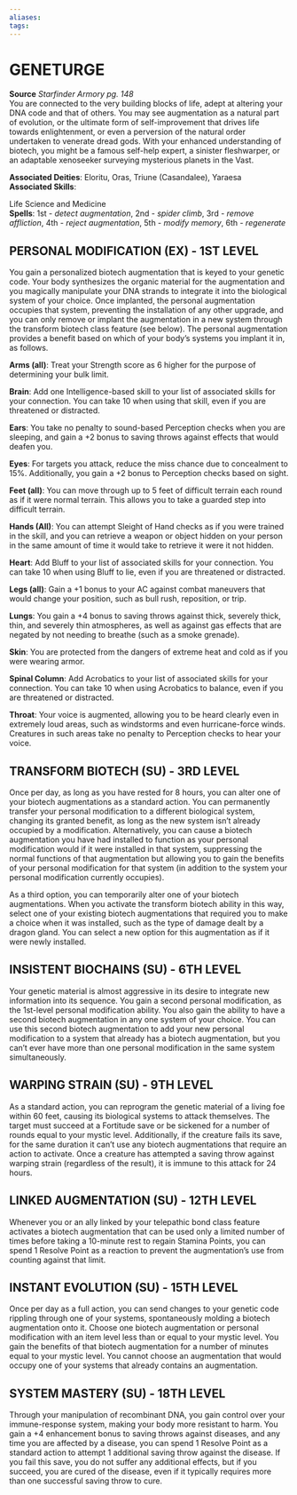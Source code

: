```yaml
---
aliases: 
tags: 
---
```

# GENETURGE
**Source** _Starfinder Armory pg. 148_  
You are connected to the very building blocks of life, adept at altering your DNA code and that of others. You may see augmentation as a natural part of evolution, or the ultimate form of self-improvement that drives life towards enlightenment, or even a perversion of the natural order undertaken to venerate dread gods. With your enhanced understanding of biotech, you might be a famous self-help expert, a sinister fleshwarper, or an adaptable xenoseeker surveying mysterious planets in the Vast.

**Associated Deities**: Eloritu, Oras, Triune (Casandalee), Yaraesa  
**Associated Skills**:

Life Science and Medicine  
**Spells**: 1st - _detect augmentation_, 2nd - _spider climb_, 3rd - _remove affliction_, 4th - _reject augmentation_, 5th - _modify memory_, 6th - _regenerate_

## PERSONAL MODIFICATION (EX) - 1ST LEVEL

You gain a personalized biotech augmentation that is keyed to your genetic code. Your body synthesizes the organic material for the augmentation and you magically manipulate your DNA strands to integrate it into the biological system of your choice. Once implanted, the personal augmentation occupies that system, preventing the installation of any other upgrade, and you can only remove or implant the augmentation in a new system through the transform biotech class feature (see below). The personal augmentation provides a benefit based on which of your body’s systems you implant it in, as follows.

**Arms (all)**: Treat your Strength score as 6 higher for the purpose of determining your bulk limit.

**Brain**: Add one Intelligence-based skill to your list of associated skills for your connection. You can take 10 when using that skill, even if you are threatened or distracted.

**Ears**: You take no penalty to sound-based Perception checks when you are sleeping, and gain a +2 bonus to saving throws against effects that would deafen you.

**Eyes**: For targets you attack, reduce the miss chance due to concealment to 15%. Additionally, you gain a +2 bonus to Perception checks based on sight.

**Feet (all)**: You can move through up to 5 feet of difficult terrain each round as if it were normal terrain. This allows you to take a guarded step into difficult terrain.

**Hands (All)**: You can attempt Sleight of Hand checks as if you were trained in the skill, and you can retrieve a weapon or object hidden on your person in the same amount of time it would take to retrieve it were it not hidden.

**Heart**: Add Bluff to your list of associated skills for your connection. You can take 10 when using Bluff to lie, even if you are threatened or distracted.

**Legs (all)**: Gain a +1 bonus to your AC against combat maneuvers that would change your position, such as bull rush, reposition, or trip.

**Lungs**: You gain a +4 bonus to saving throws against thick, severely thick, thin, and severely thin atmospheres, as well as against gas effects that are negated by not needing to breathe (such as a smoke grenade).

**Skin**: You are protected from the dangers of extreme heat and cold as if you were wearing armor.

**Spinal Column**: Add Acrobatics to your list of associated skills for your connection. You can take 10 when using Acrobatics to balance, even if you are threatened or distracted.

**Throat**: Your voice is augmented, allowing you to be heard clearly even in extremely loud areas, such as windstorms and even hurricane-force winds. Creatures in such areas take no penalty to Perception checks to hear your voice.

## TRANSFORM BIOTECH (SU) - 3RD LEVEL

Once per day, as long as you have rested for 8 hours, you can alter one of your biotech augmentations as a standard action. You can permanently transfer your personal modification to a different biological system, changing its granted benefit, as long as the new system isn’t already occupied by a modification. Alternatively, you can cause a biotech augmentation you have had installed to function as your personal modification would if it were installed in that system, suppressing the normal functions of that augmentation but allowing you to gain the benefits of your personal modification for that system (in addition to the system your personal modification currently occupies).

As a third option, you can temporarily alter one of your biotech augmentations. When you activate the transform biotech ability in this way, select one of your existing biotech augmentations that required you to make a choice when it was installed, such as the type of damage dealt by a dragon gland. You can select a new option for this augmentation as if it were newly installed.

## INSISTENT BIOCHAINS (SU) - 6TH LEVEL

Your genetic material is almost aggressive in its desire to integrate new information into its sequence. You gain a second personal modification, as the 1st-level personal modification ability. You also gain the ability to have a second biotech augmentation in any one system of your choice. You can use this second biotech augmentation to add your new personal modification to a system that already has a biotech augmentation, but you can’t ever have more than one personal modification in the same system simultaneously.  

## WARPING STRAIN (SU) - 9TH LEVEL

As a standard action, you can reprogram the genetic material of a living foe within 60 feet, causing its biological systems to attack themselves. The target must succeed at a Fortitude save or be sickened for a number of rounds equal to your mystic level. Additionally, if the creature fails its save, for the same duration it can’t use any biotech augmentations that require an action to activate. Once a creature has attempted a saving throw against warping strain (regardless of the result), it is immune to this attack for 24 hours.  

## LINKED AUGMENTATION (SU) - 12TH LEVEL

Whenever you or an ally linked by your telepathic bond class feature activates a biotech augmentation that can be used only a limited number of times before taking a 10-minute rest to regain Stamina Points, you can spend 1 Resolve Point as a reaction to prevent the augmentation’s use from counting against that limit.  

## INSTANT EVOLUTION (SU) - 15TH LEVEL

Once per day as a full action, you can send changes to your genetic code rippling through one of your systems, spontaneously molding a biotech augmentation onto it. Choose one biotech augmentation or personal modification with an item level less than or equal to your mystic level. You gain the benefits of that biotech augmentation for a number of minutes equal to your mystic level. You cannot choose an augmentation that would occupy one of your systems that already contains an augmentation.  

## SYSTEM MASTERY (SU) - 18TH LEVEL

Through your manipulation of recombinant DNA, you gain control over your immune-response system, making your body more resistant to harm. You gain a +4 enhancement bonus to saving throws against diseases, and any time you are affected by a disease, you can spend 1 Resolve Point as a standard action to attempt 1 additional saving throw against the disease. If you fail this save, you do not suffer any additional effects, but if you succeed, you are cured of the disease, even if it typically requires more than one successful saving throw to cure.
